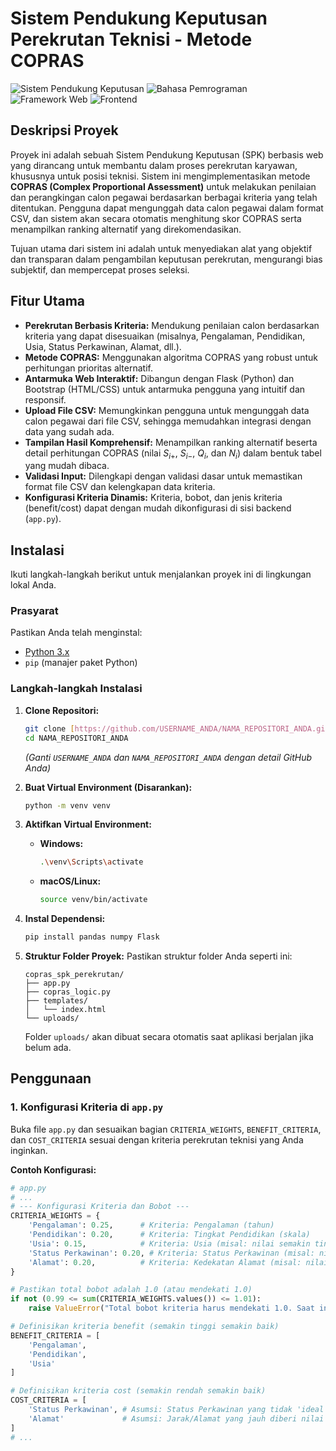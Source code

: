 # Sistem Pendukung Keputusan Perekrutan Teknisi - Metode COPRAS

![Sistem Pendukung Keputusan](https://img.shields.io/badge/Metode-COPRAS-blue)
![Bahasa Pemrograman](https://img.shields.io/badge/Python-3.x-blueviolet)
![Framework Web](https://img.shields.io/badge/Flask-Web-green)
![Frontend](https://img.shields.io/badge/Frontend-HTML%2FCSS%2FBootstrap-orange)

## Deskripsi Proyek

Proyek ini adalah sebuah Sistem Pendukung Keputusan (SPK) berbasis web yang dirancang untuk membantu dalam proses perekrutan karyawan, khususnya untuk posisi teknisi. Sistem ini mengimplementasikan metode **COPRAS (Complex Proportional Assessment)** untuk melakukan penilaian dan perangkingan calon pegawai berdasarkan berbagai kriteria yang telah ditentukan. Pengguna dapat mengunggah data calon pegawai dalam format CSV, dan sistem akan secara otomatis menghitung skor COPRAS serta menampilkan ranking alternatif yang direkomendasikan.

Tujuan utama dari sistem ini adalah untuk menyediakan alat yang objektif dan transparan dalam pengambilan keputusan perekrutan, mengurangi bias subjektif, dan mempercepat proses seleksi.

## Fitur Utama

* **Perekrutan Berbasis Kriteria:** Mendukung penilaian calon berdasarkan kriteria yang dapat disesuaikan (misalnya, Pengalaman, Pendidikan, Usia, Status Perkawinan, Alamat, dll.).
* **Metode COPRAS:** Menggunakan algoritma COPRAS yang robust untuk perhitungan prioritas alternatif.
* **Antarmuka Web Interaktif:** Dibangun dengan Flask (Python) dan Bootstrap (HTML/CSS) untuk antarmuka pengguna yang intuitif dan responsif.
* **Upload File CSV:** Memungkinkan pengguna untuk mengunggah data calon pegawai dari file CSV, sehingga memudahkan integrasi dengan data yang sudah ada.
* **Tampilan Hasil Komprehensif:** Menampilkan ranking alternatif beserta detail perhitungan COPRAS (nilai $S_{i+}$, $S_{i-}$, $Q_i$, dan $N_i$) dalam bentuk tabel yang mudah dibaca.
* **Validasi Input:** Dilengkapi dengan validasi dasar untuk memastikan format file CSV dan kelengkapan data kriteria.
* **Konfigurasi Kriteria Dinamis:** Kriteria, bobot, dan jenis kriteria (benefit/cost) dapat dengan mudah dikonfigurasi di sisi backend (`app.py`).

## Instalasi

Ikuti langkah-langkah berikut untuk menjalankan proyek ini di lingkungan lokal Anda.

### Prasyarat

Pastikan Anda telah menginstal:
* [Python 3.x](https://www.python.org/downloads/)
* `pip` (manajer paket Python)

### Langkah-langkah Instalasi

1.  **Clone Repositori:**
    ```bash
    git clone [https://github.com/USERNAME_ANDA/NAMA_REPOSITORI_ANDA.git](https://github.com/USERNAME_ANDA/NAMA_REPOSITORI_ANDA.git)
    cd NAMA_REPOSITORI_ANDA
    ```
    *(Ganti `USERNAME_ANDA` dan `NAMA_REPOSITORI_ANDA` dengan detail GitHub Anda)*

2.  **Buat Virtual Environment (Disarankan):**
    ```bash
    python -m venv venv
    ```

3.  **Aktifkan Virtual Environment:**
    * **Windows:**
        ```bash
        .\venv\Scripts\activate
        ```
    * **macOS/Linux:**
        ```bash
        source venv/bin/activate
        ```

4.  **Instal Dependensi:**
    ```bash
    pip install pandas numpy Flask
    ```

5.  **Struktur Folder Proyek:**
    Pastikan struktur folder Anda seperti ini:
    ```
    copras_spk_perekrutan/
    ├── app.py
    ├── copras_logic.py
    ├── templates/
    │   └── index.html
    └── uploads/
    ```
    Folder `uploads/` akan dibuat secara otomatis saat aplikasi berjalan jika belum ada.

## Penggunaan

### 1. Konfigurasi Kriteria di `app.py`

Buka file `app.py` dan sesuaikan bagian `CRITERIA_WEIGHTS`, `BENEFIT_CRITERIA`, dan `COST_CRITERIA` sesuai dengan kriteria perekrutan teknisi yang Anda inginkan.

**Contoh Konfigurasi:**

```python
# app.py
# ...
# --- Konfigurasi Kriteria dan Bobot ---
CRITERIA_WEIGHTS = {
    'Pengalaman': 0.25,      # Kriteria: Pengalaman (tahun)
    'Pendidikan': 0.20,      # Kriteria: Tingkat Pendidikan (skala)
    'Usia': 0.15,            # Kriteria: Usia (misal: nilai semakin tinggi semakin ideal/sesuai range)
    'Status Perkawinan': 0.20, # Kriteria: Status Perkawinan (misal: nilai 0-1)
    'Alamat': 0.20,          # Kriteria: Kedekatan Alamat (misal: nilai semakin kecil semakin baik)
}

# Pastikan total bobot adalah 1.0 (atau mendekati 1.0)
if not (0.99 <= sum(CRITERIA_WEIGHTS.values()) <= 1.01):
    raise ValueError("Total bobot kriteria harus mendekati 1.0. Saat ini: " + str(sum(CRITERIA_WEIGHTS.values())))

# Definisikan kriteria benefit (semakin tinggi semakin baik)
BENEFIT_CRITERIA = [
    'Pengalaman',
    'Pendidikan',
    'Usia'
]

# Definisikan kriteria cost (semakin rendah semakin baik)
COST_CRITERIA = [
    'Status Perkawinan', # Asumsi: Status Perkawinan yang tidak 'ideal' diberi nilai tinggi, jadi cost.
    'Alamat'             # Asumsi: Jarak/Alamat yang jauh diberi nilai tinggi, jadi cost.
]
# ...
